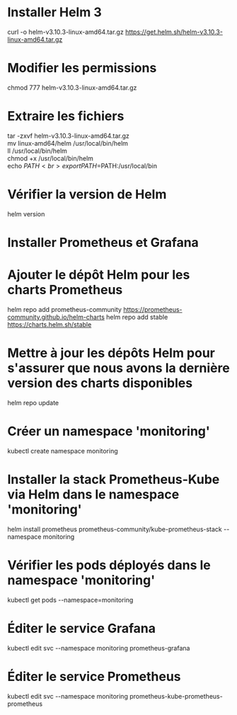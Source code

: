 # Installer Helm 3 #
curl -o helm-v3.10.3-linux-amd64.tar.gz https://get.helm.sh/helm-v3.10.3-linux-amd64.tar.gz
# Modifier les permissions
chmod 777 helm-v3.10.3-linux-amd64.tar.gz
# Extraire les fichiers
tar -zxvf helm-v3.10.3-linux-amd64.tar.gz  <br>
mv linux-amd64/helm /usr/local/bin/helm  <br>
ll /usr/local/bin/helm <br>
chmod +x /usr/local/bin/helm <br>
echo $PATH <br>
export PATH=$PATH:/usr/local/bin
# Vérifier la version de Helm
helm version
# Installer Prometheus et Grafana #
# Ajouter le dépôt Helm pour les charts Prometheus
helm repo add prometheus-community https://prometheus-community.github.io/helm-charts
helm repo add stable https://charts.helm.sh/stable
# Mettre à jour les dépôts Helm pour s'assurer que nous avons la dernière version des charts disponibles
helm repo update
# Créer un namespace 'monitoring' 
kubectl create namespace monitoring
# Installer la stack Prometheus-Kube via Helm dans le namespace 'monitoring'
helm install prometheus prometheus-community/kube-prometheus-stack --namespace monitoring
# Vérifier les pods déployés dans le namespace 'monitoring'
kubectl get pods --namespace=monitoring
# Éditer le service Grafana 
kubectl edit svc --namespace monitoring prometheus-grafana
# Éditer le service Prometheus
kubectl edit svc --namespace monitoring prometheus-kube-prometheus-prometheus
